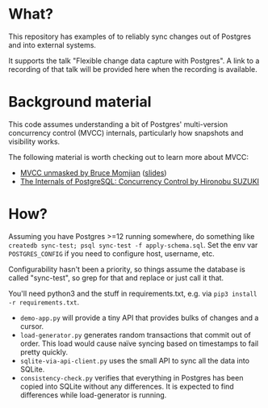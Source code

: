 # What?

This repository has examples of to reliably sync changes out of Postgres and into external systems.

It supports the talk "Flexible change data capture with Postgres". A link to a recording of that talk will be provided here when the recording is available.

# Background material

This code assumes understanding a bit of Postgres' multi-version concurrency control (MVCC) internals, particularly how snapshots and visibility works.

The following material is worth checking out to learn more about MVCC:

- [MVCC unmasked by Bruce Momjian](https://www.youtube.com/watch?v=KVEfxb5lid8) ([slides](https://momjian.us/main/writings/pgsql/mvcc.pdf))
- [The Internals of PostgreSQL: Concurrency Control by Hironobu SUZUKI](https://www.interdb.jp/pg/pgsql05.html)

# How?

Assuming you have Postgres >=12 running somewhere, do something like `createdb sync-test; psql sync-test -f apply-schema.sql`. Set the env var `POSTGRES_CONFIG` if you need to configure host, username, etc.

Configurability hasn't been a priority, so things assume the database is called "sync-test", so grep for that and replace or just call it that.

You'll need python3 and the stuff in requirements.txt, e.g. via `pip3 install -r requirements.txt`.

* `demo-app.py` will provide a tiny API that provides bulks of changes and a cursor.
* `load-generator.py` generates random transactions that commit out of order. This load would cause naïve syncing based on timestamps to fail pretty quickly.
* `sqlite-via-api-client.py` uses the small API to sync all the data into SQLite.
* `consistency-check.py` verifies that everything in Postgres has been copied into SQLite without any differences. It is expected to find differences while load-generator is running.

